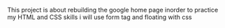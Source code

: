 This project is about rebuilding the google home page inorder to practice my HTML and CSS skills
i will use form tag and floating with css